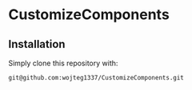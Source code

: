 # CustomizeComponents

## Installation

Simply clone this repository with:

```
git@github.com:wojteg1337/CustomizeComponents.git
```
